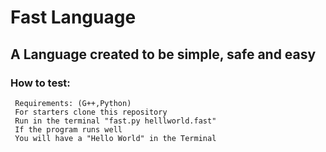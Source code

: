 # Fast Language

## **A Language created to be simple, safe and easy**

### How to test:
     Requirements: (G++,Python)
     For starters clone this repository
     Run in the terminal "fast.py helllworld.fast"
     If the program runs well 
     You will have a "Hello World" in the Terminal
